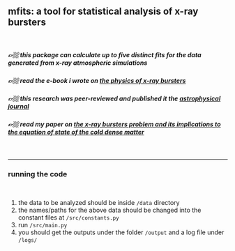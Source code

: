 ## mfits: a tool for statistical analysis of x-ray bursters

<br>

##### 👉🏼 this package can calculate up to five distinct fits for the data generated from x-ray atmospheric simulations
##### 👉🏼 read the e-book i wrote on **[the physics of x-ray bursters](https://www.astro.sunysb.edu/steinkirch/reviews/xrb_review.pdf)**
##### 👉🏼 this research was peer-reviewed and published it the **[astrophysical journal](https://iopscience.iop.org/article/10.3847/0004-637X/832/2/102)**
##### 👉🏼 read my paper on [the x-ray bursters problem and its implications to the equation of state of the cold dense matter](https://www.astro.sunysb.edu/steinkirch/reviews/xrays.pdf)


<br>

---

### running the code

<br>

1) the data to be analyzed should be inside ```/data``` directory
2) the names/paths for the above data should be changed into the constant files at ```/src/constants.py```
3) run ```/src/main.py```
4) you should get the outputs under the folder `/output` and a log file under ```/logs/```
